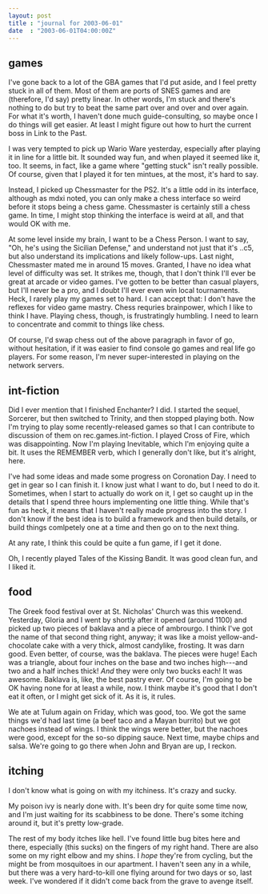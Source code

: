 ```yaml
---
layout: post
title : "journal for 2003-06-01"
date  : "2003-06-01T04:00:00Z"
---
```



## games

I've gone back to a lot of the GBA games that I'd put aside, and I feel pretty stuck in all of them.  Most of them are ports of SNES games and are (therefore, I'd say) pretty linear.  In other words, I'm stuck and there's nothing to do but try to beat the same part over and over and over again.  For what it's worth, I haven't done much guide-consulting, so maybe once I do things will get easier.  At least I might figure out how to hurt the current boss in Link to the Past.

I was very tempted to pick up Wario Ware yesterday, especially after playing it in line for a little bit.  It sounded way fun, and when played it seemed like it, too.  It seems, in fact, like a game where "getting stuck" isn't really possible.  Of course, given that I played it for ten mintues, at the most, it's hard to say.

Instead, I picked up Chessmaster for the PS2.  It's a little odd in its interface, although as mdxi noted, you can only make a chess interface so weird before it stops being a chess game.  Chessmaster is certainly still a chess game.  In time, I might stop thinking the interface is weird at all, and that would OK with me.

At some level inside my brain, I want to be a Chess Person.  I want to say, "Oh, he's using the Sicilian Defense," and understand not just that it's ..c5, but also understand its implications and likely follow-ups.  Last night, Chessmaster mated me in around 15 moves.  Granted, I have no idea what level of difficulty was set.  It strikes me, though, that I don't think I'll ever be great at arcade or video games.  I've gotten to be better than casual players, but I'll never be a pro, and I doubt I'll ever even win local tournaments. Heck, I rarely play my games set to hard.  I can accept that: I don't have the reflexes for video game mastry.  Chess requries brainpower, which I like to think I have.  Playing chess, though, is frustratingly humbling.  I need to learn to concentrate and commit to things like chess.

Of course, I'd swap chess out of the above paragraph in favor of go, without hesitation, if it was easier to find console go games and real life go players. For some reason, I'm never super-interested in playing on the network servers.

## int-fiction

Did I ever mention that I finished Enchanter?  I did.  I started the sequel, Sorcerer, but then switched to Trinity, and then stopped playing both.  Now I'm trying to play some recently-released games so that I can contribute to discussion of them on rec.games.int-fiction.  I played Cross of Fire, which was disappointing.  Now I'm playing Inevitable, which I'm enjoying quite a bit.  It uses the REMEMBER verb, which I generally don't like, but it's alright, here.

I've had some ideas and made some progress on Coronation Day.  I need to get in gear so I can finish it.  I know just what I want to do, but I need to do it. Sometimes, when I start to actually do work on it, I get so caught up in the details that I spend three hours implementing one little thing.  While that's fun as heck, it means that I haven't really made progress into the story.  I don't know if the best idea is to build a framework and then build details, or build things comlpetely one at a time and then go on to the next thing.

At any rate, I think this could be quite a fun game, if I get it done.

Oh, I recently played Tales of the Kissing Bandit.  It was good clean fun, and I liked it.

## food

The Greek food festival over at St. Nicholas' Church was this weekend. Yesterday, Gloria and I went by shortly after it opened (around 1100) and picked up two pieces of baklava and a piece of ambrourgo.  I think I've got the name of that second thing right, anyway;  it was like a moist yellow-and-chocolate cake with a very thick, almost candylike, frosting.  It was darn good.  Even better, of course, was the baklava.  The pieces were huge! Each was a triangle, about four inches on the base and two inches high---and two and a half inches thick!  <em>And</em> they were only two bucks each!  It was awesome.  Baklava is, like, the best pastry ever.  Of course, I'm going to be OK having none for at least a while, now.  I think maybe it's good that I don't eat it often, or I might get sick of it.  As it is, it rules.

We ate at Tulum again on Friday, which was good, too.  We got the same things we'd had last time (a beef taco and a Mayan burrito) but we got nachoes instead of wings.  I think the wings were better, but the nachoes were good, except for the so-so dipping sauce.  Next time, maybe chips and salsa.  We're going to go there when John and Bryan are up, I reckon.

## itching

I don't know what is going on with my itchiness.  It's crazy and sucky.

My poison ivy is nearly done with.  It's been dry for quite some time now, and I'm just waiting for its scabbiness to be done.  There's some itching around it, but it's pretty low-grade.

The rest of my body itches like hell.  I've found little bug bites here and there, especially (this sucks) on the fingers of my right hand.  There are also some on my right elbow and my shins.  I <em>hope</em> they're from cycling, but the might be from mosquitoes in our apartment.  I haven't seen any in a while, but there was a very hard-to-kill one flying around for two days or so, last week.  I've wondered if it didn't come back from the grave to avenge itself.

